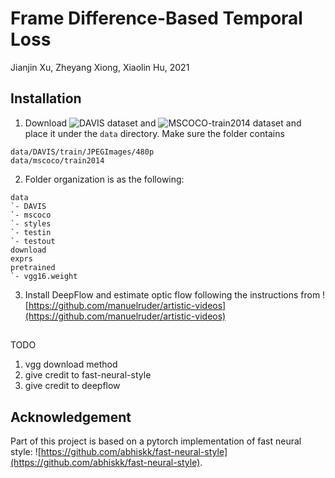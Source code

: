 # Frame Difference-Based Temporal Loss
Jianjin Xu, Zheyang Xiong, Xiaolin Hu, 2021

## Installation

1. Download ![DAVIS](https://davischallenge.org/) dataset and ![MSCOCO-train2014](https://cocodataset.org/) dataset and place it under the `data` directory. Make sure the folder contains

```
data/DAVIS/train/JPEGImages/480p
data/mscoco/train2014
```

2. Folder organization is as the following:

```
data
`- DAVIS
`- mscoco
`- styles
`- testin
`- testout
download
exprs
pretrained
`- vgg16.weight
```

3. Install DeepFlow and estimate optic flow following the instructions from ![https://github.com/manuelruder/artistic-videos](https://github.com/manuelruder/artistic-videos)


## 

TODO
1. vgg download method
4. give credit to fast-neural-style
5. give credit to deepflow

## Acknowledgement

Part of this project is based on a pytorch implementation of fast neural style: ![https://github.com/abhiskk/fast-neural-style](https://github.com/abhiskk/fast-neural-style).